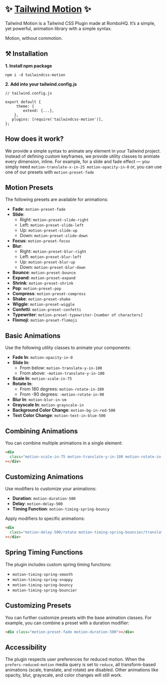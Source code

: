 # ✨ [Tailwind Motion](https://rombo.co/tailwind/) ✨

Tailwind Motion is a Tailwind CSS Plugin made at RomboHQ.
It’s a simple, yet powerful, animation library with a simple syntax.

Motion, without commotion.

## ⚒️ Installation
**1. Install npm package**

```npm i -d tailwindcss-motion```

**2. Add into your tailwind.config.js**

```
// tailwind.config.js

export default {
     theme: {
        extend: {...}, 
    },
   plugins: [require('tailwindcss-motion')], 
};
```
## How does it work?
We provide a simple syntax to animate any element in your Tailwind project. Instead of defining custom keyframes, we provide utility classes to animate every dimension, inline. For example, for a slide and fade effect — you simply need `motion-translate-x-in-25 motion-opacity-in-0` or, you can use one of our presets with `motion-preset-fade`

## Motion Presets

The following presets are available for animations:

- **Fade**: `motion-preset-fade`
- **Slide**:
  - Right: `motion-preset-slide-right`
  - Left: `motion-preset-slide-left`
  - Up: `motion-preset-slide-up`
  - Down: `motion-preset-slide-down`
- **Focus**: `motion-preset-focus`
- **Blur**:
  - Right: `motion-preset-blur-right`
  - Left: `motion-preset-blur-left`
  - Up: `motion-preset-blur-up`
  - Down: `motion-preset-blur-down`
- **Bounce**: `motion-preset-bounce`
- **Expand**: `motion-preset-expand`
- **Shrink**: `motion-preset-shrink`
- **Pop**: `motion-preset-pop`
- **Compress**: `motion-preset-compress`
- **Shake**: `motion-preset-shake`
- **Wiggle**: `motion-preset-wiggle`
- **Confetti**: `motion-preset-confetti`
- **Typewriter**: `motion-preset-typewriter-[number of characters]`
- **Flomoji**: `motion-preset-flomoji`
   
## Basic Animations

Use the following utility classes to animate your components:

- **Fade In**: `motion-opacity-in-0`
- **Slide In**:
  - From below: `motion-translate-y-in-100`
  - From above: `-motion-translate-y-in-100`
- **Scale In**: `motion-scale-in-75`
- **Rotate In**:
  - From 180 degrees: `motion-rotate-in-180`
  - From -90 degrees: `-motion-rotate-in-90`
- **Blur In**: `motion-blur-in-sm`
- **Grayscale In**: `motion-grayscale-in`
- **Background Color Change**: `motion-bg-in-red-500`
- **Text Color Change**: `motion-text-in-blue-500`

## Combining Animations

You can combine multiple animations in a single element:

```html
<div
  class="motion-scale-in-75 motion-translate-y-in-100 motion-rotate-in-90 motion-blur-in-sm motion-opacity-in-0 motion-bg-in-blue-500"
></div>
```

## Customizing Animations

Use modifiers to customize your animations:

- **Duration**: `motion-duration-500`
- **Delay**: `motion-delay-500`
- **Timing Function**: `motion-timing-spring-bouncy`

Apply modifiers to specific animations:

```html
<div
  class="motion-delay-500/rotate motion-timing-spring-bouncier/translate motion-duration-500/opacity ..."
></div>
```

## Spring Timing Functions

The plugin includes custom spring timing functions:

- `motion-timing-spring-smooth`
- `motion-timing-spring-snappy`
- `motion-timing-spring-bouncy`
- `motion-timing-spring-bouncier`


## Customizing Presets

You can further customize presets with the base animation classes. For example, you can combine a preset with a duration modifier:

```html
<div class="motion-preset-fade motion-duration-500"></div>
```

## Accessibility

The plugin respects user preferences for reduced motion. When the `prefers-reduced-motion` media query is set to `reduce`, all transform-based animations (scale, translate, and rotate) are disabled. Other animations like opacity, blur, grayscale, and color changes will still work.
